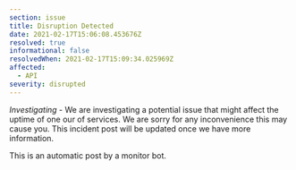```yaml
---
section: issue
title: Disruption Detected
date: 2021-02-17T15:06:08.453676Z
resolved: true
informational: false
resolvedWhen: 2021-02-17T15:09:34.025969Z
affected:
  - API
severity: disrupted
---
```

*Investigating* - We are investigating a potential issue that might affect the uptime of one our of services. We are sorry for any inconvenience this may cause you. This incident post will be updated once we have more information.

This is an automatic post by a monitor bot.
        
